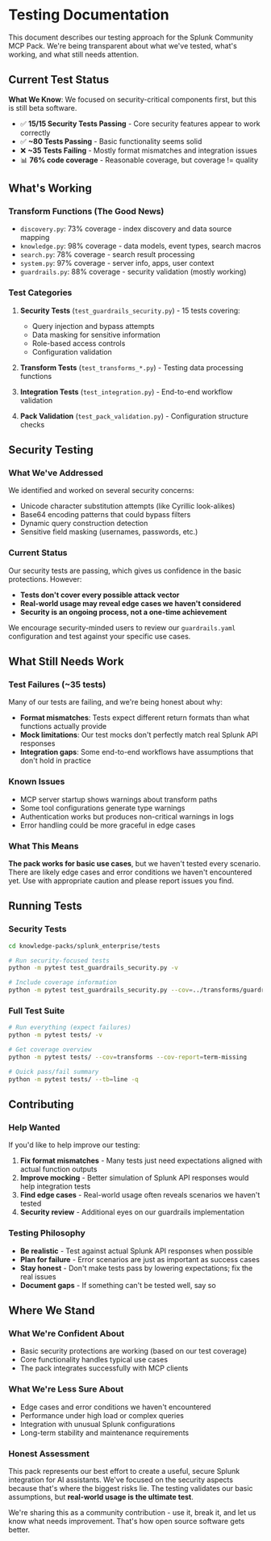 # Testing Documentation

This document describes our testing approach for the Splunk Community MCP Pack. We're being transparent about what we've tested, what's working, and what still needs attention.

## Current Test Status

**What We Know**: We focused on security-critical components first, but this is still beta software.

- ✅ **15/15 Security Tests Passing** - Core security features appear to work correctly  
- ✅ **~80 Tests Passing** - Basic functionality seems solid
- ❌ **~35 Tests Failing** - Mostly format mismatches and integration issues
- 📊 **76% code coverage** - Reasonable coverage, but coverage != quality

## What's Working

### Transform Functions (The Good News)
- `discovery.py`: 73% coverage - index discovery and data source mapping
- `knowledge.py`: 98% coverage - data models, event types, search macros
- `search.py`: 78% coverage - search result processing
- `system.py`: 97% coverage - server info, apps, user context
- `guardrails.py`: 88% coverage - security validation (mostly working)

### Test Categories

1. **Security Tests** (`test_guardrails_security.py`) - 15 tests covering:
   - Query injection and bypass attempts
   - Data masking for sensitive information
   - Role-based access controls
   - Configuration validation

2. **Transform Tests** (`test_transforms_*.py`) - Testing data processing functions
3. **Integration Tests** (`test_integration.py`) - End-to-end workflow validation  
4. **Pack Validation** (`test_pack_validation.py`) - Configuration structure checks

## Security Testing

### What We've Addressed
We identified and worked on several security concerns:
- Unicode character substitution attempts (like Cyrillic look-alikes)
- Base64 encoding patterns that could bypass filters
- Dynamic query construction detection
- Sensitive field masking (usernames, passwords, etc.)

### Current Status
Our security tests are passing, which gives us confidence in the basic protections. However:
- **Tests don't cover every possible attack vector**
- **Real-world usage may reveal edge cases we haven't considered**
- **Security is an ongoing process, not a one-time achievement**

We encourage security-minded users to review our `guardrails.yaml` configuration and test against your specific use cases.

## What Still Needs Work

### Test Failures (~35 tests)
Many of our tests are failing, and we're being honest about why:
- **Format mismatches**: Tests expect different return formats than what functions actually provide
- **Mock limitations**: Our test mocks don't perfectly match real Splunk API responses  
- **Integration gaps**: Some end-to-end workflows have assumptions that don't hold in practice

### Known Issues
- MCP server startup shows warnings about transform paths
- Some tool configurations generate type warnings
- Authentication works but produces non-critical warnings in logs
- Error handling could be more graceful in edge cases

### What This Means
**The pack works for basic use cases**, but we haven't tested every scenario. There are likely edge cases and error conditions we haven't encountered yet. Use with appropriate caution and please report issues you find.

## Running Tests

### Security Tests
```bash
cd knowledge-packs/splunk_enterprise/tests

# Run security-focused tests
python -m pytest test_guardrails_security.py -v

# Include coverage information
python -m pytest test_guardrails_security.py --cov=../transforms/guardrails --cov-report=term-missing
```

### Full Test Suite
```bash
# Run everything (expect failures)
python -m pytest tests/ -v

# Get coverage overview
python -m pytest tests/ --cov=transforms --cov-report=term-missing

# Quick pass/fail summary
python -m pytest tests/ --tb=line -q
```

## Contributing

### Help Wanted
If you'd like to help improve our testing:
1. **Fix format mismatches** - Many tests just need expectations aligned with actual function outputs
2. **Improve mocking** - Better simulation of Splunk API responses would help integration tests
3. **Find edge cases** - Real-world usage often reveals scenarios we haven't tested
4. **Security review** - Additional eyes on our guardrails implementation

### Testing Philosophy
- **Be realistic** - Test against actual Splunk API responses when possible
- **Plan for failure** - Error scenarios are just as important as success cases
- **Stay honest** - Don't make tests pass by lowering expectations; fix the real issues
- **Document gaps** - If something can't be tested well, say so

## Where We Stand

### What We're Confident About
- Basic security protections are working (based on our test coverage)
- Core functionality handles typical use cases
- The pack integrates successfully with MCP clients

### What We're Less Sure About
- Edge cases and error conditions we haven't encountered
- Performance under high load or complex queries  
- Integration with unusual Splunk configurations
- Long-term stability and maintenance requirements

### Honest Assessment
This pack represents our best effort to create a useful, secure Splunk integration for AI assistants. We've focused on the security aspects because that's where the biggest risks lie. The testing validates our basic assumptions, but **real-world usage is the ultimate test**.

We're sharing this as a community contribution - use it, break it, and let us know what needs improvement. That's how open source software gets better.